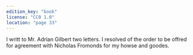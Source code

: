 ```yaml
---
edition_key: "book"
license: "CC0 1.0"
location: "page 33"
---
```

I writt to Mr. Adrian Gilbert two letters. I resolved of the order
to be offred for agreement with Nicholas Fromonds for my howse
and goodes.
